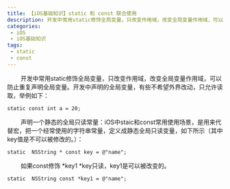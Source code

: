 ```yaml
---
title: 【iOS基础知识】static 和 const 联合使用
description: 开发中常用static修饰全局变量，只改变作用域，改变全局变量作用域，可以防止重复声明全局变量。
categories:
 - iOS
 - iOS基础知识
tags:
 - static
 - const
---
```


        开发中常用static修饰全局变量，只改变作用域，改变全局变量作用域，可以防止重复声明全局变量。开发中声明的全局变量，有些不希望外界改动，只允许读取，举例如下：

```
static const int a = 20;
```

        声明一个静态的全局只读常量：iOS中staic和const常用使用场景，是用来代替宏，把一个经常使用的字符串常量，定义成静态全局只读变量，如下所示（其中key值是不可以被修改的。）：

```
static  NSString * const key = @"name";
```

        如果const修饰 \*key1 \*key只读，key1是可以被改变的。

```
static  NSString const *key1 = @"name";
```